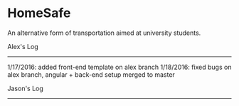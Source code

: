 # HomeSafe
An alternative form of transportation aimed at university students.



Alex's Log
**********
1/17/2016: added front-end template on alex branch
1/18/2016: fixed bugs on alex branch, angular + back-end setup merged to master



Jason's Log
**********
